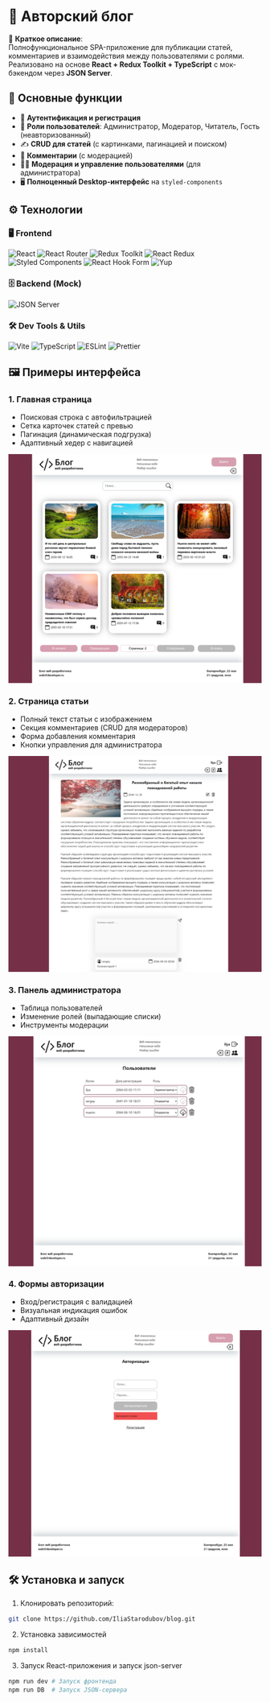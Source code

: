 # 📝 Авторский блог

🚀 **Краткое описание**:  
Полнофункциональное SPA-приложение для публикации статей, комментариев и взаимодействия между пользователями с ролями. Реализовано на основе **React + Redux Toolkit + TypeScript** с мок-бэкендом через **JSON Server**.

## 🌟 Основные функции

-   🔐 **Аутентификация и регистрация**
-   👥 **Роли пользователей**: Администратор, Модератор, Читатель, Гость (неавторизованный)
-   ✍️ **CRUD для статей** (с картинками, пагинацией и поиском)
-   💭 **Комментарии** (с модерацией)
-   👨‍💻 **Модерация и управление пользователями** (для администратора)
-   🖥️ **Полноценный Desktop-интерфейс** на `styled-components`

## ⚙️ Технологии

### 🖥️ Frontend

![React](https://img.shields.io/badge/React-19-blue?logo=react)
![React Router](https://img.shields.io/badge/React_Router-7.4-CC2927?logo=react-router)
![Redux Toolkit](https://img.shields.io/badge/Redux_Toolkit-2.6-764ABC?logo=redux)
![React Redux](https://img.shields.io/badge/React_Redux-9.2-764ABC?logo=redux)
![Styled Components](https://img.shields.io/badge/Styled_Components-6.1-DB7093?logo=styled-components)
![React Hook Form](https://img.shields.io/badge/React_Hook_Form-7.54-EC5990?logo=react-hook-form)
![Yup](https://img.shields.io/badge/Yup-1.6-4285F4?logo=yup)

### 🗄️ Backend (Mock)

![JSON Server](https://img.shields.io/badge/JSON_Server-0.17.4-grey?logo=json)

### 🛠️ Dev Tools & Utils

![Vite](https://img.shields.io/badge/Vite-6.2-646CFF?logo=vite)
![TypeScript](https://img.shields.io/badge/TypeScript-5.7-3178C6?logo=typescript)
![ESLint](https://img.shields.io/badge/ESLint-9.21-4B32C3?logo=eslint)
![Prettier](https://img.shields.io/badge/Prettier-Code_Formatter-F7B93E?logo=prettier)

## 🖼 Примеры интерфейса

### 1. Главная страница

-   Поисковая строка с автофильтрацией
-   Сетка карточек статей с превью
-   Пагинация (динамическая подгрузка)
-   Адаптивный хедер с навигацией

![Главная](image-main.png)

### 2. Страница статьи

-   Полный текст статьи с изображением
-   Секция комментариев (CRUD для модераторов)
-   Форма добавления комментария
-   Кнопки управления для администратора

![Статья](image-post.png)

### 3. Панель администратора

-   Таблица пользователей
-   Изменение ролей (выпадающие списки)
-   Инструменты модерации

![Админка](image-admin.png)

### 4. Формы авторизации

-   Вход/регистрация с валидацией
-   Визуальная индикация ошибок
-   Адаптивный дизайн

![Авторизация](image-login.png)

## 🛠 Установка и запуск

1. Клонировать репозиторий:

```bash
git clone https://github.com/IliaStarodubov/blog.git
```

2. Установка зависимостей

```bash
npm install
```

3. Запуск React-приложения и запуск json-server

```bash
npm run dev # Запуск фронтенда
npm run DB  # Запуск JSON-сервера
```

